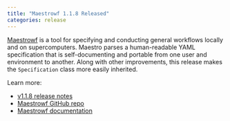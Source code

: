```yaml
---
title: "Maestrowf 1.1.8 Released"
categories: release
---
```


[Maestrowf](https://github.com/LLNL/maestrowf) is a tool for specifying and conducting general workflows locally and on supercomputers. Maestro parses a human-readable YAML specification that is self-documenting and portable from one user and environment to another. Along with other improvements, this release makes the `Specification` class more easily inherited.

Learn more:
- [v1.1.8 release notes](https://github.com/LLNL/maestrowf/releases/tag/v1.1.8)
- [Maestrowf GitHub repo](https://github.com/LLNL/maestrowf)
- [Maestrowf documentation](https://maestrowf.readthedocs.io/en/latest/index.html)
